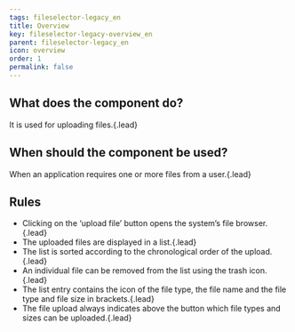 ```yaml
---
tags: fileselector-legacy_en
title: Overview
key: fileselector-legacy-overview_en
parent: fileselector-legacy_en
icon: overview
order: 1
permalink: false  
---
```


## What does the component do?
It is used for uploading files.{.lead}

## When should the component be used?
When an application requires one or more files from a user.{.lead}

## Rules 
* Clicking on the ‘upload file’ <sbb-link variant="inline" href="/en/design-system/legacy/components/button">button</sbb-link> opens the system’s file browser.{.lead}
* The uploaded files are displayed in a list.{.lead}
* The list is sorted according to the chronological order of the upload.{.lead}
* An individual file can be removed from the list using the trash icon.{.lead}
* The list entry contains the icon of the file type, the file name and the file type and file size in brackets.{.lead}
* The file upload always indicates above the <sbb-link variant="inline" href="/en/design-system/legacy/components/button">button</sbb-link> which file types and sizes can be uploaded.{.lead}
